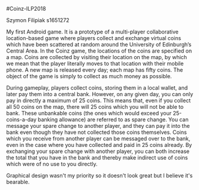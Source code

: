 #Coinz-ILP2018

Szymon Filipiak s1651272

My first Android game. It is a prototype of a multi-player collaborative location-based game where players collect and exchange virtual coins which have been scattered at random around the University of Edinburgh’s Central Area. In the Coinz game, the locations of the coins are specified on a map. Coins are collected by visiting their location on the map, by which we mean that the player literally moves to that location with their mobile phone. A new map is released every day; each map has fifty coins. The object of the game is simply to collect as much money as possible.

During gameplay, players collect coins, storing them in a local wallet, and later pay them into a central bank. However, on any given day, you can only pay in directly a maximum of 25 coins. This means that, even if you collect all 50 coins on the map, there will 25 coins which you will not be able to bank. These unbankable coins (the ones which would exceed your 25-coins-a-day banking allowance) are referred to as spare change. You can message your spare change to another player, and they can pay it into the bank even though they have not collected those coins themselves. Coins which you receive from another player can be messaged over to the bank, even in the case where you have collected and paid in 25 coins already. By exchanging your spare change with another player, you can both increase the total that you have in the bank and thereby make indirect use of coins which were of no use to you directly.

Graphical design wasn't my priority so it doesn't look great but I believe it's bearable.
